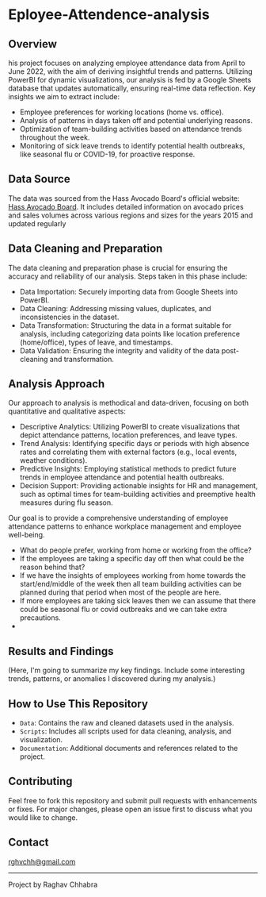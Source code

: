 # Eployee-Attendence-analysis

## Overview
his project focuses on analyzing employee attendance data from April to June 2022, with the aim of deriving insightful trends and patterns. Utilizing PowerBI for dynamic visualizations, our analysis is fed by a Google Sheets database that updates automatically, ensuring real-time data reflection. Key insights we aim to extract include:

- Employee preferences for working locations (home vs. office).
- Analysis of patterns in days taken off and potential underlying reasons.
- Optimization of team-building activities based on attendance trends throughout the week.
- Monitoring of sick leave trends to identify potential health outbreaks, like seasonal flu or COVID-19, for proactive response.

## Data Source
The data was sourced from the Hass Avocado Board's official website: [Hass Avocado Board](https://hassavocadoboard.com/category-data/). It includes detailed information on avocado prices and sales volumes across various regions and sizes for the years 2015 and updated regularly

## Data Cleaning and Preparation
The data cleaning and preparation phase is crucial for ensuring the accuracy and reliability of our analysis. Steps taken in this phase include:

- Data Importation: Securely importing data from Google Sheets into PowerBI.
- Data Cleaning: Addressing missing values, duplicates, and inconsistencies in the dataset.
- Data Transformation: Structuring the data in a format suitable for analysis, including categorizing data points like location preference (home/office), types of leave, and timestamps.
- Data Validation: Ensuring the integrity and validity of the data post-cleaning and transformation.

## Analysis Approach

Our approach to analysis is methodical and data-driven, focusing on both quantitative and qualitative aspects:

- Descriptive Analytics: Utilizing PowerBI to create visualizations that depict attendance patterns, location preferences, and leave types.
- Trend Analysis: Identifying specific days or periods with high absence rates and correlating them with external factors (e.g., local events, weather conditions).
- Predictive Insights: Employing statistical methods to predict future trends in employee attendance and potential health outbreaks.
- Decision Support: Providing actionable insights for HR and management, such as optimal times for team-building activities and preemptive health measures during flu season.
  
Our goal is to provide a comprehensive understanding of employee attendance patterns to enhance workplace management and employee well-being.




- What do people prefer, working from home or working from the office?
- If the employees are taking a specific day off then what could be the reason behind that?
- If we have the insights of employees working from home towards the start/end/middle of the week then all team building activities can be planned during that period when most of the people are here.
- If more employees are taking sick leaves then we can assume that there could be seasonal flu or covid outbreaks and we can take extra precautions.
- 

## Results and Findings
(Here, I'm going to summarize my key findings. Include some interesting trends, patterns, or anomalies I discovered during my analysis.)

## How to Use This Repository
- `Data`: Contains the raw and cleaned datasets used in the analysis.
- `Scripts`: Includes all scripts used for data cleaning, analysis, and visualization.
- `Documentation`: Additional documents and references related to the project.

## Contributing
Feel free to fork this repository and submit pull requests with enhancements or fixes. For major changes, please open an issue first to discuss what you would like to change.

## Contact
rghvchh@gmail.com

---
Project by Raghav Chhabra
